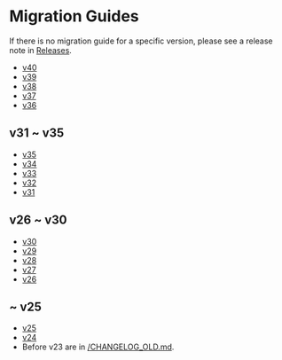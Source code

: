 # Migration Guides

If there is no migration guide for a specific version,
please see a release note in [Releases](https://github.com/option-t/option-t/releases).

- [v40](./v40.md)
- [v39](https://github.com/option-t/option-t/releases/tag/v39.0.0)
- [v38](./v38.md)
- [v37](https://github.com/option-t/option-t/releases/tag/v37.0.0)
- [v36](./v36.md)

## v31 ~ v35

- [v35](https://github.com/option-t/option-t/releases/tag/v35.0.0)
- [v34](./v34.md)
- [v33](./v33.md)
- [v32](https://github.com/option-t/option-t/releases/tag/v32.0.0)
- [v31](https://github.com/option-t/option-t/releases/tag/v31.0.0)

## v26 ~ v30

- [v30](./v30.md)
- [v29](https://github.com/option-t/option-t/releases/tag/v29.0.0)
- [v28](https://github.com/option-t/option-t/releases/tag/v28.0.0)
- [v27](https://github.com/option-t/option-t/releases/tag/v27.0.0)
- [v26](./v26.md)

## ~ v25

- [v25](./v25.md)
- [v24](https://github.com/option-t/option-t/releases/tag/v24.0.0)
- Before v23 are in [/CHANGELOG_OLD.md](../../CHANGELOG_OLD.md#2302).
